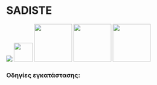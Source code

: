# SADISTE
<img src="https://upload.wikimedia.org/wikipedia/commons/thumb/f/f9/UNO_Logo.svg/1200px-UNO_Logo.svg.png">

<img src="https://upload.wikimedia.org/wikipedia/commons/thumb/9/9a/Laravel.svg/1200px-Laravel.svg.png" width="50">
<img src="https://upload.wikimedia.org/wikipedia/commons/thumb/2/27/PHP-logo.svg/1200px-PHP-logo.svg.png" width="100">
<img src="https://upload.wikimedia.org/wikipedia/commons/thumb/d/d9/Node.js_logo.svg/1280px-Node.js_logo.svg.png" width="100">
<img src="https://upload.wikimedia.org/wikipedia/en/thumb/6/62/MySQL.svg/1200px-MySQL.svg.png" width="100">

### Οδηγίες εγκατάστασης:
